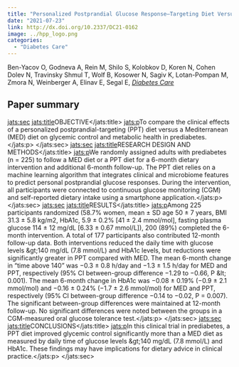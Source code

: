 ```yaml
---
title: "Personalized Postprandial Glucose Response–Targeting Diet Versus Mediterranean Diet for Glycemic Control in Prediabetes"
date: "2021-07-23"
link: http://dx.doi.org/10.2337/DC21-0162
image: ../hpp_logo.png
categories:
  - "Diabetes Care"
---
```


Ben-Yacov O, Godneva A, Rein M, Shilo S, Kolobkov D, Koren N, Cohen Dolev N, Travinsky Shmul T, Wolf B, Kosower N, Sagiv K, Lotan-Pompan M, Zmora N, Weinberger A, Elinav E, Segal E, [*Diabetes Care*](http://dx.doi.org/10.2337/DC21-0162)

## Paper summary

<jats:sec>
                  <jats:title>OBJECTIVE</jats:title>
                  <jats:p>To compare the clinical effects of a personalized postprandial-targeting (PPT) diet versus a Mediterranean (MED) diet on glycemic control and metabolic health in prediabetes.</jats:p>
               </jats:sec>
               <jats:sec>
                  <jats:title>RESEARCH DESIGN AND METHODS</jats:title>
                  <jats:p>We randomly assigned adults with prediabetes (n = 225) to follow a MED diet or a PPT diet for a 6-month dietary intervention and additional 6-month follow-up. The PPT diet relies on a machine learning algorithm that integrates clinical and microbiome features to predict personal postprandial glucose responses. During the intervention, all participants were connected to continuous glucose monitoring (CGM) and self-reported dietary intake using a smartphone application.</jats:p>
               </jats:sec>
               <jats:sec>
                  <jats:title>RESULTS</jats:title>
                  <jats:p>Among 225 participants randomized (58.7% women, mean ± SD age 50 ± 7 years, BMI 31.3 ± 5.8 kg/m2, HbA1c, 5.9 ± 0.2% [41 ± 2.4 mmol/mol], fasting plasma glucose 114 ± 12 mg/dL [6.33 ± 0.67 mmol/L]), 200 (89%) completed the 6-month intervention. A total of 177 participants also contributed 12-month follow-up data. Both interventions reduced the daily time with glucose levels &amp;gt;140 mg/dL (7.8 mmol/L) and HbA1c levels, but reductions were significantly greater in PPT compared with MED. The mean 6-month change in “time above 140” was −0.3 ± 0.8 h/day and −1.3 ± 1.5 h/day for MED and PPT, respectively (95% CI between-group difference −1.29 to −0.66, P &amp;lt; 0.001). The mean 6-month change in HbA1c was −0.08 ± 0.19% (−0.9 ± 2.1 mmol/mol) and −0.16 ± 0.24% (−1.7 ± 2.6 mmol/mol) for MED and PPT, respectively (95% CI between-group difference −0.14 to −0.02, P = 0.007). The significant between-group differences were maintained at 12-month follow-up. No significant differences were noted between the groups in a CGM-measured oral glucose tolerance test.</jats:p>
               </jats:sec>
               <jats:sec>
                  <jats:title>CONCLUSIONS</jats:title>
                  <jats:p>In this clinical trial in prediabetes, a PPT diet improved glycemic control significantly more than a MED diet as measured by daily time of glucose levels &amp;gt;140 mg/dL (7.8 mmol/L) and HbA1c. These findings may have implications for dietary advice in clinical practice.</jats:p>
               </jats:sec>

